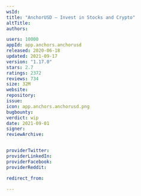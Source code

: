 ```yaml
---
wsId: 
title: "AnchorUSD – Invest in Stocks and Crypto"
altTitle: 
authors:

users: 10000
appId: app.anchors.anchorusd
released: 2020-06-18
updated: 2021-09-17
version: "1.17.0"
stars: 2.7
ratings: 2372
reviews: 734
size: 32M
website: 
repository: 
issue: 
icon: app.anchors.anchorusd.png
bugbounty: 
verdict: wip
date: 2021-09-01
signer: 
reviewArchive:


providerTwitter: 
providerLinkedIn: 
providerFacebook: 
providerReddit: 

redirect_from:

---
```



